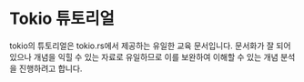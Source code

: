 # Tokio 튜토리얼

tokio의 튜토리얼은 tokio.rs에서 제공하는 유일한 교육 문서입니다. 문서화가 잘 되어 있으나 개념을 익힐 수 있는 자료로 유일하므로 이를 보완하여 이해할 수 있는 개념 분석을 진행하려고 합니다.&#x20;



